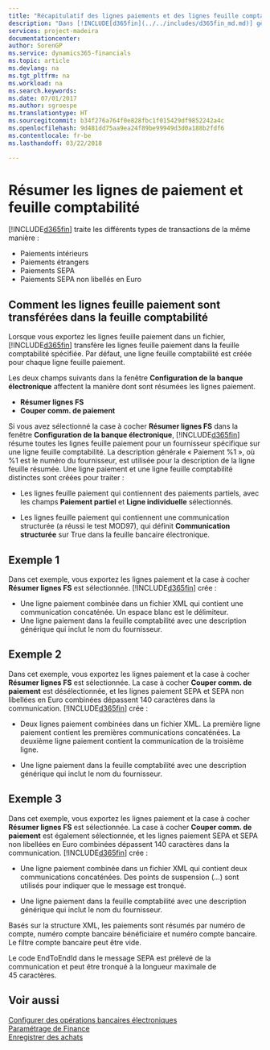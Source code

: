 ```yaml
---
title: "Récapitulatif des lignes paiements et des lignes feuille comptabilité"
description: "Dans [!INCLUDE[d365fin](../../includes/d365fin_md.md)] gère plusieurs types de transactions de la même manière."
services: project-madeira
documentationcenter: 
author: SorenGP
ms.service: dynamics365-financials
ms.topic: article
ms.devlang: na
ms.tgt_pltfrm: na
ms.workload: na
ms.search.keywords: 
ms.date: 07/01/2017
ms.author: sgroespe
ms.translationtype: HT
ms.sourcegitcommit: b34f276a764f0e828fbc1f015429df9852242a4c
ms.openlocfilehash: 9d481dd75aa9ea24f89be99949d3d0a188b2fdf6
ms.contentlocale: fr-be
ms.lasthandoff: 03/22/2018

---
```

# <a name="summarizing-payment-lines-and-general-journal-lines"></a>Résumer les lignes de paiement et feuille comptabilité
[!INCLUDE[d365fin](../../includes/d365fin_md.md)] traite les différents types de transactions de la même manière :  

- Paiements intérieurs  
- Paiements étrangers  
- Paiements SEPA  
- Paiements SEPA non libellés en Euro  

## <a name="how-payment-journal-lines-are-transferred-to-the-general-journal"></a>Comment les lignes feuille paiement sont transférées dans la feuille comptabilité  
Lorsque vous exportez les lignes feuille paiement dans un fichier, [!INCLUDE[d365fin](../../includes/d365fin_md.md)] transfère les lignes feuille paiement dans la feuille comptabilité spécifiée. Par défaut, une ligne feuille comptabilité est créée pour chaque ligne feuille paiement.  

Les deux champs suivants dans la fenêtre **Configuration de la banque électronique** affectent la manière dont sont résumées les lignes paiement.  

- **Résumer lignes FS**  
- **Couper comm. de paiement**  

Si vous avez sélectionné la case à cocher **Résumer lignes FS** dans la fenêtre **Configuration de la banque électronique**, [!INCLUDE[d365fin](../../includes/d365fin_md.md)] résume toutes les lignes feuille paiement pour un fournisseur spécifique sur une ligne feuille comptabilité. La description générale « Paiement %1 », où %1 est le numéro du fournisseur, est utilisée pour la description de la ligne feuille résumée. Une ligne paiement et une ligne feuille comptabilité distinctes sont créées pour traiter :  

- Les lignes feuille paiement qui contiennent des paiements partiels, avec les champs **Paiement partiel** et **Ligne individuelle** sélectionnés.  

- Les lignes feuille paiement qui contiennent une communication structurée (a réussi le test MOD97), qui définit **Communication structurée** sur True dans la feuille bancaire électronique.  

## <a name="example-1"></a>Exemple 1  
Dans cet exemple, vous exportez les lignes paiement et la case à cocher **Résumer lignes FS** est sélectionnée. [!INCLUDE[d365fin](../../includes/d365fin_md.md)] crée :  

- Une ligne paiement combinée dans un fichier XML qui contient une communication concaténée. Un espace blanc est le délimiteur.  
- Une ligne paiement dans la feuille comptabilité avec une description générique qui inclut le nom du fournisseur.  

## <a name="example-2"></a>Exemple 2  
Dans cet exemple, vous exportez les lignes paiement et la case à cocher **Résumer lignes FS** est sélectionnée. La case à cocher **Couper comm. de paiement** est désélectionnée, et les lignes paiement SEPA et SEPA non libellées en Euro combinées dépassent 140 caractères dans la communication. [!INCLUDE[d365fin](../../includes/d365fin_md.md)] crée :  

- Deux lignes paiement combinées dans un fichier XML. La première ligne paiement contient les premières communications concaténées. La deuxième ligne paiement contient la communication de la troisième ligne.  

- Une ligne paiement dans la feuille comptabilité avec une description générique qui inclut le nom du fournisseur.  

## <a name="example-3"></a>Exemple 3  
Dans cet exemple, vous exportez les lignes paiement et la case à cocher **Résumer lignes FS** est sélectionnée. La case à cocher **Couper comm. de paiement** est également sélectionnée, et les lignes paiement SEPA et SEPA non libellées en Euro combinées dépassent 140 caractères dans la communication. [!INCLUDE[d365fin](../../includes/d365fin_md.md)] crée :  

- Une ligne paiement combinée dans un fichier XML qui contient deux communications concaténées. Des points de suspension (...) sont utilisés pour indiquer que le message est tronqué.  

- Une ligne paiement dans la feuille comptabilité avec une description générique qui inclut le nom du fournisseur.  

Basés sur la structure XML, les paiements sont résumés par numéro de compte, numéro compte bancaire bénéficiaire et numéro compte bancaire. Le filtre compte bancaire peut être vide.  

Le code EndToEndId dans le message SEPA est prélevé de la communication et peut être tronqué à la longueur maximale de 45 caractères.  

## <a name="see-also"></a>Voir aussi  
 [Configurer des opérations bancaires électroniques](how-to-set-up-electronic-banking.md)   
 [Paramétrage de Finance](../../finance-setup-finance.md)  
 [Enregistrer des achats](../../purchasing-how-record-purchases.md) 

